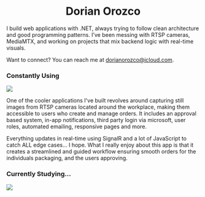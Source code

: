 <h1 align="center">Dorian Orozco</h1>

I build web applications with .NET, always trying to follow clean architecture and good programming patterns. I’ve been messing with RTSP cameras, MediaMTX, and working on projects that mix backend logic with real-time visuals.

Want to connect? You can reach me at dorianorozco@icloud.com.  

### Constantly Using

<a href="https://skillicons.dev">
  <img src="https://skillicons.dev/icons?i=dotnet,cs,js,jquery,html,css,bootstrap" />
</a>

One of the cooler applications I've built revolves around capturing still images from RTSP cameras located around the workplace, making them accessible to users who create and manage orders. It includes an approval based system, in-app notifications, third party login via microsoft, user roles, automated emailing, responsive pages and more. 

Everything updates in real-time using SignalR and a lot of JavaScript to catch ALL edge cases... I hope. What I really enjoy about this app is that it creates a streamlined and guided workflow ensuring smooth orders for the individuals packaging, and the users approving.

### Currently Studying... 

<a href="https://skillicons.dev">
  <img src="https://skillicons.dev/icons?i=angular,ts,sass" />
</a>

